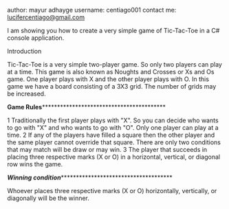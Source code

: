 author: mayur adhayge
username: centiago001
contact me: lucifercentiago@gmail.com

I am showing you how to create a very simple game of Tic-Tac-Toe in a C# console application.
 
Introduction
 
Tic-Tac-Toe is a very simple two-player game. So only two players can play at a time. This game is also known as Noughts and Crosses or Xs and Os game. One player plays with X and the other player plays with O. In this game we have a board consisting of a 3X3 grid. The number of grids may be increased.

 
************************************************************Game Rules*****************************************************************************************************


1 Traditionally the first player plays with "X". So you can decide who wants to go with "X" and who wants to go with "O".
  Only one player can play at a time.
2 If any of the players have filled a square then the other player and the same player cannot override that square.
  There are only two conditions that may match will be draw or may win.
3 The player that succeeds in placing three respective marks (X or O) in a horizontal, vertical, or diagonal row wins the game.


***********************************************************Winning condition************************************************************************************************
 
Whoever places three respective marks (X or O) horizontally, vertically, or diagonally will be the winner.
 